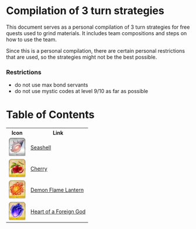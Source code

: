 # Compilation of 3 turn strategies

This document serves as a personal compilation of 3 turn strategies for free quests used to grind materials. It includes team compositions and steps on how to use the team. 

Since this is a personal compilation, there are certain personal restrictions that are used, so the strategies might not be the best possible.

### Restrictions

- do not use max bond servants
- do not use mystic codes at level 9/10 as far as possible

# Table of Contents

<table>
	<tr>
		<th>Icon</th>
		<th>Link</th>
	</tr>
	<tr>
		<td>
			<img src="./icons/Seashell of Reminiscence.png" height="50px"/>
		</td>
		<td>
			<a href="/strategies/seashell.md">Seashell</a>
		</td>
	</tr>
	<tr>
		<td>
			<img src="./icons/Fruit of Longevity.png" height="50px"/>
		</td>
		<td>
			<a href="/strategies/cherry.md">Cherry</a>
		</td>
	</tr>
	<tr>
		<td>
			<img src="./icons/Demon Flame Lantern.png" height="50px"/>
		</td>
		<td>
			<a href="/strategies/demon flame lantern.md">Demon Flame Lantern</a>
		</td>
	</tr>
	<tr>
		<td>
			<img src="./icons/Heart of a Foreign God.png" height="50px"/>
		</td>
		<td>
			<a href="/strategies/heart.md">Heart of a Foreign God</a>
		</td>
	</tr>
</table>